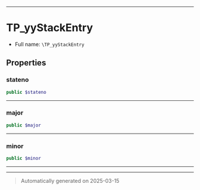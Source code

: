 ***

# TP_yyStackEntry





* Full name: `\TP_yyStackEntry`



## Properties


### stateno



```php
public $stateno
```






***

### major



```php
public $major
```






***

### minor



```php
public $minor
```






***



***
> Automatically generated on 2025-03-15
